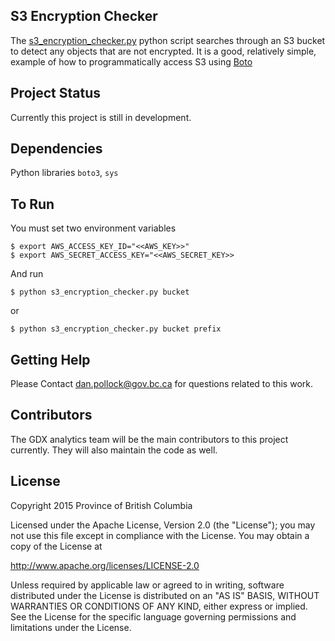 ## S3 Encryption Checker

The [s3_encryption_checker.py](s3_encryption_checker.py) python script searches through an S3 bucket to detect any objects that are not encrypted. It is a good, relatively simple, example of how to programmatically access S3 using [Boto](http://boto.cloudhackers.com/en/latest/)

## Project Status

Currently this project is still in development.

## Dependencies

Python libraries `boto3`, `sys`

## To Run

You must set two environment variables
```
$ export AWS_ACCESS_KEY_ID="<<AWS_KEY>>"
$ export AWS_SECRET_ACCESS_KEY="<<AWS_SECRET_KEY>>
```

And run
```
$ python s3_encryption_checker.py bucket
```
or
```
$ python s3_encryption_checker.py bucket prefix
```

## Getting Help

Please Contact dan.pollock@gov.bc.ca for questions related to this work. 

## Contributors

The GDX analytics team will be the main contributors to this project currently. They will also maintain the code as well. 


## License

Copyright 2015 Province of British Columbia

Licensed under the Apache License, Version 2.0 (the "License");
you may not use this file except in compliance with the License.
You may obtain a copy of the License at

   http://www.apache.org/licenses/LICENSE-2.0

Unless required by applicable law or agreed to in writing, software
distributed under the License is distributed on an "AS IS" BASIS,
WITHOUT WARRANTIES OR CONDITIONS OF ANY KIND, either express or implied.
See the License for the specific language governing permissions and limitations under the License.

